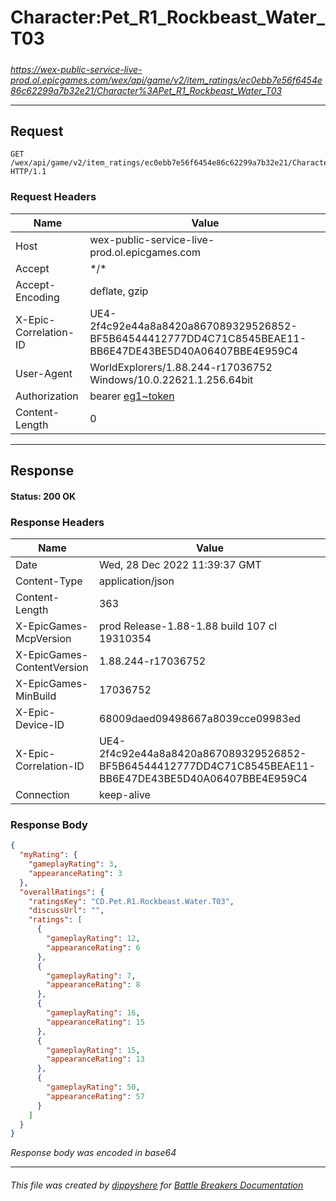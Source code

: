 # Character:Pet_R1_Rockbeast_Water_T03

#####

*https://wex-public-service-live-prod.ol.epicgames.com/wex/api/game/v2/item_ratings/ec0ebb7e56f6454e86c62299a7b32e21/Character%3APet_R1_Rockbeast_Water_T03*

___

## Request

```http request
GET /wex/api/game/v2/item_ratings/ec0ebb7e56f6454e86c62299a7b32e21/Character%3APet_R1_Rockbeast_Water_T03 HTTP/1.1
```





### Request Headers

| Name | Value |
|---|---|
| Host | wex-public-service-live-prod.ol.epicgames.com |
| Accept | \*/\* |
| Accept-Encoding | deflate, gzip |
| X-Epic-Correlation-ID | UE4-2f4c92e44a8a8420a867089329526852-BF5B64544412777DD4C71C8545BEAE11-BB6E47DE43BE5D40A06407BBE4E959C4 |
| User-Agent | WorldExplorers/1.88.244-r17036752 Windows/10.0.22621.1.256.64bit |
| Authorization | bearer [eg1~token](https://github.com/dippyshere/battle-breakers-documentation/blob/master/docs/common/tokens/eg1.md) |
| Content-Length | 0 |



___

## Response

#### Status: 200 OK




### Response Headers

| Name | Value |
|---|---|
| Date | Wed, 28 Dec 2022 11:39:37 GMT |
| Content-Type | application/json |
| Content-Length | 363 |
| X-EpicGames-McpVersion | prod Release-1.88-1.88 build 107 cl 19310354 |
| X-EpicGames-ContentVersion | 1.88.244-r17036752 |
| X-EpicGames-MinBuild | 17036752 |
| X-Epic-Device-ID | 68009daed09498667a8039cce09983ed |
| X-Epic-Correlation-ID | UE4-2f4c92e44a8a8420a867089329526852-BF5B64544412777DD4C71C8545BEAE11-BB6E47DE43BE5D40A06407BBE4E959C4 |
| Connection | keep-alive |


### Response Body

```json
{
  "myRating": {
    "gameplayRating": 3,
    "appearanceRating": 3
  },
  "overallRatings": {
    "ratingsKey": "CD.Pet.R1.Rockbeast.Water.T03",
    "discussUrl": "",
    "ratings": [
      {
        "gameplayRating": 12,
        "appearanceRating": 6
      },
      {
        "gameplayRating": 7,
        "appearanceRating": 8
      },
      {
        "gameplayRating": 16,
        "appearanceRating": 15
      },
      {
        "gameplayRating": 15,
        "appearanceRating": 13
      },
      {
        "gameplayRating": 50,
        "appearanceRating": 57
      }
    ]
  }
}
```

*Response body was encoded in base64*

___

###### This file was created by [dippyshere](https://github.com/dippyshere) for [Battle Breakers Documentation](https://github.com/dippyshere/battle-breakers-documentation)
